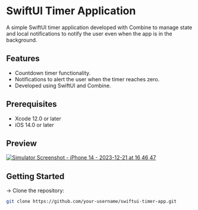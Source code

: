 # SwiftUI Timer Application

A simple SwiftUI timer application developed with Combine to manage state and local notifications to notify the user even when the app is in the background.

## Features

- Countdown timer functionality.
- Notifications to alert the user when the timer reaches zero.
- Developed using SwiftUI and Combine.

## Prerequisites

- Xcode 12.0 or later
- iOS 14.0 or later

## Preview

[
![Simulator Screenshot - iPhone 14 - 2023-12-21 at 16 46 47](https://github.com/Dhruv-Rajpurohit/NextDev/assets/24477482/63a24c80-0069-472c-98bb-6acae12962c4)](https://github.com/Dhruv-Rajpurohit/NextDev/assets/24477482/eab1bf00-4144-4d7d-a50d-f7a172616dd0
)


## Getting Started

-> Clone the repository:

   ```bash
   git clone https://github.com/your-username/swiftui-timer-app.git
